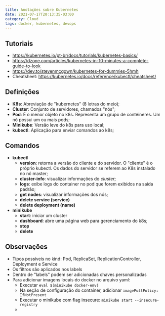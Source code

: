 ```yaml
---
title: Anotações sobre Kubernetes
date: 2021-07-17T20:13:35-03:00
category: Cloud
tags: docker, kubernetes, devops
---
```


## Tutoriais
- https://kubernetes.io/pt-br/docs/tutorials/kubernetes-basics/
- https://dzone.com/articles/kubernetes-in-10-minutes-a-complete-guide-to-look
- https://dev.to/stevenmcgown/kubernetes-for-dummies-5hmh 
- Cheatsheet: https://kubernetes.io/docs/reference/kubectl/cheatsheet/

## Definições
- **K8s**: Abreviação de "kubernetes" (8 letras do meio);
- **Cluster**: Conjunto de servidores, chamados "nós";
- **Pod**: É o menor objeto no k8s. Representa um grupo de contêineres. Um nó possui um ou mais pods;
- **Minikube**: Versão leve do k8s para uso local;
- **kubectl**: Aplicação para enviar comandos ao k8s;

## Comandos
  - **kubectl**
    - **version**: retorna a versão do cliente e do servidor. O "cliente" é o próprio kubectl. Os dados do servidor se referem ao K8s instalado no nó master;
    - **cluster-info**: visualizar informações do *cluster*;
    - **logs**: exibe logs do container no pod que forem exibidos na saída padrão;
    - **get nodes**: visualizar informações dos nós;
    - **delete service (service)**
    - **delete deployment (name)**
  - **minikube**
    - **start**: iniciar um cluster
    - **dashboard**: abre uma página web para gerenciamento do k8s;
    - **stop**
    - **delete**

## Observações
- Tipos possíveis no kind: Pod, ReplicaSet, ReplicationController, Deployment e Service
- Os filtros são aplicados nos labels
- Dentro de "labels" podem ser adicionadas chaves personalizadas
- Para adicionar imagens locais do docker no arquivo yaml:
  - Executar `eval $(minikube docker-env)`
  - Na seção de configuração do container, adicionar `imagePullPolicy: IfNotPresent`
  - Executar o minikube com flag insecure: `minikube start --insecure-registry`
  - 



